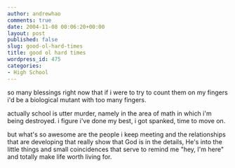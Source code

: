 ```yaml
---
author: andrewhao
comments: true
date: 2004-11-08 00:06:20+00:00
layout: post
published: false
slug: good-ol-hard-times
title: good ol hard times
wordpress_id: 475
categories:
- High School
---
```


so many blessings right now that if i were to try to count them on my fingers i'd be a biological mutant with too many fingers.

actually school is utter murder, namely in the area of math in which i'm being destroyed. i figure i've done my best, i got spanked, time to move on.

but what's so awesome are the people i keep meeting and the relationships that are developing that really show that God is in the details, He's into the little things and small coincidences that serve to remind me "hey, I'm here" and totally make life worth living for.
